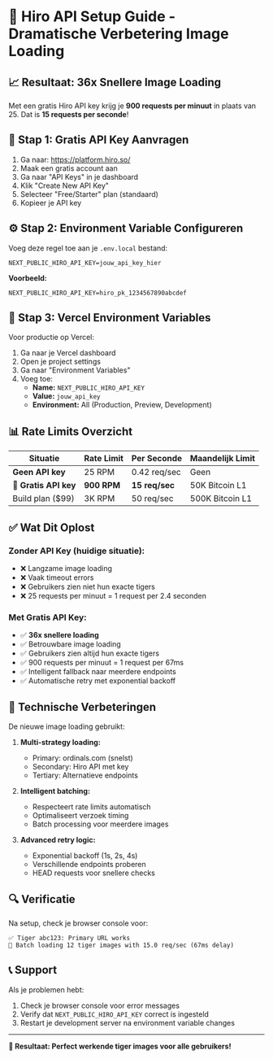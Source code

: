# 🚀 Hiro API Setup Guide - Dramatische Verbetering Image Loading

## 📈 **Resultaat: 36x Snellere Image Loading**

Met een gratis Hiro API key krijg je **900 requests per minuut** in plaats van 25. Dat is **15 requests per seconde**!

## 🔑 **Stap 1: Gratis API Key Aanvragen**

1. Ga naar: https://platform.hiro.so/
2. Maak een gratis account aan
3. Ga naar "API Keys" in je dashboard
4. Klik "Create New API Key"
5. Selecteer "Free/Starter" plan (standaard)
6. Kopieer je API key

## ⚙️ **Stap 2: Environment Variable Configureren**

Voeg deze regel toe aan je `.env.local` bestand:

```env
NEXT_PUBLIC_HIRO_API_KEY=jouw_api_key_hier
```

**Voorbeeld:**
```env
NEXT_PUBLIC_HIRO_API_KEY=hiro_pk_1234567890abcdef
```

## 🔧 **Stap 3: Vercel Environment Variables**

Voor productie op Vercel:

1. Ga naar je Vercel dashboard
2. Open je project settings
3. Ga naar "Environment Variables"
4. Voeg toe:
   - **Name:** `NEXT_PUBLIC_HIRO_API_KEY`
   - **Value:** `jouw_api_key`
   - **Environment:** All (Production, Preview, Development)

## 📊 **Rate Limits Overzicht**

| Situatie | Rate Limit | Per Seconde | Maandelijk Limit |
|----------|------------|-------------|------------------|
| **Geen API key** | 25 RPM | 0.42 req/sec | Geen |
| **🎯 Gratis API key** | **900 RPM** | **15 req/sec** | 50K Bitcoin L1 |
| Build plan ($99) | 3K RPM | 50 req/sec | 500K Bitcoin L1 |

## ✅ **Wat Dit Oplost**

### **Zonder API Key (huidige situatie):**
- ❌ Langzame image loading
- ❌ Vaak timeout errors  
- ❌ Gebruikers zien niet hun exacte tigers
- ❌ 25 requests per minuut = 1 request per 2.4 seconden

### **Met Gratis API Key:**
- ✅ **36x snellere loading**
- ✅ Betrouwbare image loading
- ✅ Gebruikers zien altijd hun exacte tigers
- ✅ 900 requests per minuut = 1 request per 67ms
- ✅ Intelligent fallback naar meerdere endpoints
- ✅ Automatische retry met exponential backoff

## 🎯 **Technische Verbeteringen**

De nieuwe image loading gebruikt:

1. **Multi-strategy loading:**
   - Primary: ordinals.com (snelst)
   - Secondary: Hiro API met key
   - Tertiary: Alternatieve endpoints

2. **Intelligent batching:**
   - Respecteert rate limits automatisch
   - Optimaliseert verzoek timing
   - Batch processing voor meerdere images

3. **Advanced retry logic:**
   - Exponential backoff (1s, 2s, 4s)
   - Verschillende endpoints proberen
   - HEAD requests voor snellere checks

## 🔍 **Verificatie**

Na setup, check je browser console voor:
```
✅ Tiger abc123: Primary URL works
🚀 Batch loading 12 tiger images with 15.0 req/sec (67ms delay)
```

## 📞 **Support**

Als je problemen hebt:
1. Check je browser console voor error messages
2. Verify dat `NEXT_PUBLIC_HIRO_API_KEY` correct is ingesteld
3. Restart je development server na environment variable changes

---

**🎉 Resultaat: Perfect werkende tiger images voor alle gebruikers!** 